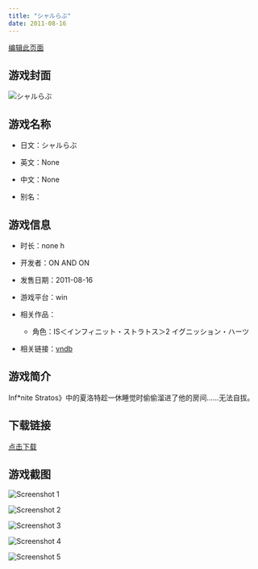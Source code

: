 ```yaml
---
title: "シャルらぶ"
date: 2011-08-16
---
```

[编辑此页面](https://github.com/ACG-3/ADV3-source/blob/main/source/_posts/games/%E3%82%B7%E3%83%A3%E3%83%AB%E3%82%89%E3%81%B6.md)

## 游戏封面

![シャルらぶ](https%3A//pan.timero.xyz/onedrive/img_lib_001/%E3%82%B7%E3%83%A3%E3%83%AB%E3%82%89%E3%81%B6_cover.avif)


## 游戏名称

- 日文：シャルらぶ
- 英文：None
- 中文：None

- 别名：


## 游戏信息

- 时长：none h
- 开发者：ON AND ON
- 发售日期：2011-08-16
- 游戏平台：win
- 相关作品：
   - 角色：IS＜インフィニット・ストラトス＞2 イグニッション・ハーツ

- 相关链接：[vndb](https://vndb.org/v25000)


## 游戏简介

Inf*nite Stratos》中的夏洛特趁一休睡觉时偷偷溜进了他的房间......无法自拔。




## 下载链接

[点击下载](https://pan.timero.xyz/onedrive/adv_lib_001/%E3%82%B7%E3%83%A3%E3%83%AB%E3%82%89%E3%81%B6)


## 游戏截图


![Screenshot 1](https%3A//pan.timero.xyz/onedrive/img_lib_001/%E3%82%B7%E3%83%A3%E3%83%AB%E3%82%89%E3%81%B6_Screenshot_1.avif)

![Screenshot 2](https%3A//pan.timero.xyz/onedrive/img_lib_001/%E3%82%B7%E3%83%A3%E3%83%AB%E3%82%89%E3%81%B6_Screenshot_2.avif)

![Screenshot 3](https%3A//pan.timero.xyz/onedrive/img_lib_001/%E3%82%B7%E3%83%A3%E3%83%AB%E3%82%89%E3%81%B6_Screenshot_3.avif)

![Screenshot 4](https%3A//pan.timero.xyz/onedrive/img_lib_001/%E3%82%B7%E3%83%A3%E3%83%AB%E3%82%89%E3%81%B6_Screenshot_4.avif)

![Screenshot 5](https%3A//pan.timero.xyz/onedrive/img_lib_001/%E3%82%B7%E3%83%A3%E3%83%AB%E3%82%89%E3%81%B6_Screenshot_5.avif)

